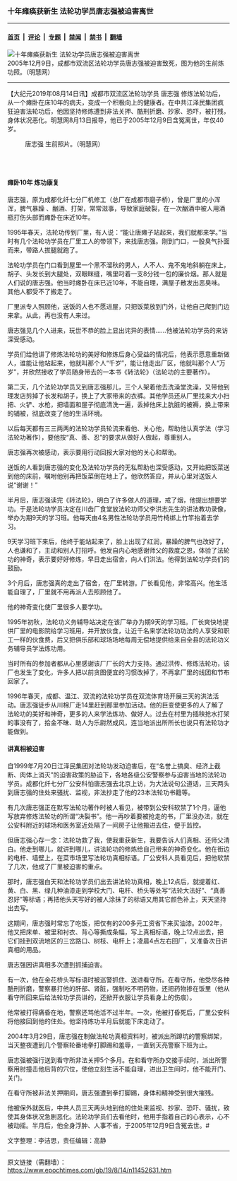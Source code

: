 ### 十年瘫痪获新生 法轮功学员唐志强被迫害离世

---

#### [首页](../../../..?n11452631) &nbsp;|&nbsp; [评论](../../../../../epoch-comment?n11452631) &nbsp;|&nbsp; [专题](../../../../../epoch-special?n11452631) &nbsp;|&nbsp; [禁闻](../../../../../epoch-news?n11452631) &nbsp;|&nbsp; [禁书](../../../../../books?n11452631) &nbsp;|&nbsp; [翻墙](https://github.com/gfw-breaker/nogfw/blob/master/README.md?n11452631)


<div><img alt="十年瘫痪获新生 法轮功学员唐志强被迫害离世" class="attachment-djy_600_400 size-djy_600_400 wp-post-image" src="https://i.epochtimes.com/assets/uploads/2019/08/1-31-600x394.jpg"/>
<div class="caption">
 2005年12月9日，成都市双流区法轮功学员唐志强被迫害致死，图为他的生前炼功照。（明慧网）
</div></div><hr/><div class="post_content" id="artbody" itemprop="articleBody">
 <!-- article content begin -->
 <p>
  【大纪元2019年08月14日讯】成都市双流区法轮功学员
  <ok href="https://www.epochtimes.com/gb/tag/%E5%94%90%E5%BF%97%E5%BC%BA.html">
   唐志强
  </ok>
  修炼法轮功后，从一个瘫卧在床10年的病夫，变成一个积极向上的健康者。在中共江泽民集团疯狂迫害法轮功后，他因坚持修炼遭到非法关押、酷刑折磨、抄家、恐吓，被打残，身体状况恶化。明慧网8月13日报导，他已于2005年12月9日含冤离世，年仅40岁。
 </p>
 <figure aria-describedby="caption-attachment-11452665" class="wp-caption aligncenter" id="attachment_11452665" style="width: 184px">
  <ok href="https://i.epochtimes.com/assets/uploads/2019/08/2007-6-28-tangzhiqiang.jpg" target="_blank">
   <img alt="" class="size-full wp-image-11452665" src="https://i.epochtimes.com/assets/uploads/2019/08/2007-6-28-tangzhiqiang.jpg"/>
  </ok>
  <br/><figcaption class="wp-caption-text" id="caption-attachment-11452665">
   <ok href="https://www.epochtimes.com/gb/tag/%E5%94%90%E5%BF%97%E5%BC%BA.html">
    唐志强
   </ok>
   生前照片。（明慧网）
  </figcaption><br/>
 </figure><br/>
 <h4>
  <b>
   瘫卧10年 炼功康复
  </b>
 </h4>
 <p>
  唐志强，原为成都化纤七分厂机修工（总厂在成都市磨子桥），曾是厂里的小浑浑，脾气暴躁 、酗酒、打架，常常滋事，导致家庭破裂，在一次酗酒中被人用酒瓶打伤头部而瘫卧在床近10年。
 </p>
 <p>
  1995年春天，法轮功传到厂里，有人说：“能让唐瘫子站起来，我们就都来学。”当时有几个法轮功学员在厂里工人的带领下，来找唐志强。刚到门口，一股臭气扑面而来，带路人拔腿就跑了。
 </p>
 <p>
  法轮功学员在门口看到屋里一个黑不溜秋的男人，人不人、鬼不鬼地斜躺在床上，胡子、头发长到大腿处，双眼眯缝，嘴里叼着一支8分钱一包的廉价烟。那人就是人们说的唐志强。他当时瘫卧在床已近10年，不能自理，满屋子散发出恶臭味。其他人都受不了搬走了。
 </p>
 <p>
  厂里派专人照顾他，送饭的人也不愿进屋，只把饭菜放到门外，让他自己爬到门边来拿。从此，再也没有人来过。
 </p>
 <p>
  唐志强见几个人进来，玩世不恭的脸上显出诧异的表情……他被法轮功学员的来访深受感动。
 </p>
 <p>
  学员们给他讲了修炼法轮功的美好和修炼后身心受益的情况后，他表示愿意重新做人，谁能让他站起来，他就叫那个人“千岁”，能让他走出厂区，他就叫那个人“万岁”，并欣然接收了学员随身带去的一本书《转法轮》（法轮功的主要著作）。
 </p>
 <p>
  第二天，几个法轮功学员又到唐志强那儿，三个人架着他去洗澡堂洗澡，又带他到理发店剪掉了长发和胡子，换上了大家带来的衣裤。其他学员还从厂里找来大小扫把、火铲、水枪，把墙面和屋子彻底清洗一遍，丢掉他床上肮脏的被褥，换上带来的铺被，彻底改变了他的生活环境。
 </p>
 <p>
  以后每天都有三三两两的法轮功学员轮流来看他、关心他，帮助他认真学法（学习法轮功著作），要他按“真、善、忍”的要求从做好人做起，尊重别人。
 </p>
 <p>
  唐志强再次被感动，表示要用行动回报大家对他的关心和帮助。
 </p>
 <p>
  送饭的人看到唐志强的变化及法轮功学员的无私帮助也深受感动，又开始把饭菜送到他的床前，嘱咐他别再把饭菜倒在地上了。他欣然答应，并从心里对送饭人说“谢谢！”
 </p>
 <p>
  半月后，唐志强读完《转法轮》，明白了许多做人的道理，戒了烟，他提出想要学功。于是法轮功学员决定在川齿厂食堂放法轮功师父李洪志先生的讲法教功录像，举办为期9天的学习班。他每天由4名男性法轮功学员用竹椅绑上竹竿抬着去学习。
 </p>
 <p>
  9天学习班下来后，他终于能站起来了，脸上出现了红润，暴躁的脾气也改好了，人也谦和了，主动和别人打招呼。他发自内心地感谢师父的救度之恩，体验了法轮功的神奇，表示要好好修炼，早日走出宿舍，向人们洪法。他得到法轮功学员们的鼓励。
 </p>
 <p>
  3个月后，唐志强真的走出了宿舍，在厂里转游。厂长看见他，非常高兴。他生活能自理了，厂里就不用再派人去照顾他了。
 </p>
 <p>
  他的神奇变化使厂里很多人要学功。
 </p>
 <p>
  1995年初秋，法轮功义务辅导站决定在该厂举办为期9天的学习班。厂长爽快地提供厂里的电影院给学习班用，并开放伙食，让近千名来学法轮功功法的人享受和职工一样的伙食费，后又把俱乐部和球场场地每周无偿地提供给来自全县的法轮功义务辅导员学法炼功用。
 </p>
 <p>
  当时所有的参加者都从心里感谢该厂厂长的大力支持。通过洪传、修炼法轮功，该厂也发生了变化，许多人把以前贪图便宜的习惯改掉了，不再拿厂里的线团和节布回家了。
 </p>
 <p>
  1996年春天，成都、温江、双流的法轮功学员在双流体育场开展三天的洪法活动。唐志强徒步从川棉厂走14里赶到那里参加活动。他的巨变使更多的人了解了法轮功的美好和神奇，更多的人来学法炼功、做好人。过去在村里为插秧抢水打架的事没有了，拾金不昧、助人为乐尉然成风，连当地派出所所长也说只有法轮功才能做到。
 </p>
 <h4>
  <b>
   讲真相被迫害
  </b>
 </h4>
 <p>
  自1999年7月20日江泽民集团对法轮功发动迫害后，在“名誉上搞臭、经济上截断、肉体上消灭”的迫害政策的胁迫下，各地各级公安警察参与迫害当地的法轮功学员。成都化纤七分厂公安科怕唐志强去北京上访，为大法说句公道话，三天两头到唐志强的住处来骚扰、监视，非法抄走了他的23本法轮功书籍等。
 </p>
 <p>
  有几次唐志强正在默写法轮功著作时被人看见，被带到公安科软禁了1个月，逼他写放弃修炼法轮功的所谓“决裂书”。他一再吵着要被抢走的书，厂里没办法，就在公安科附近的球场和医务室近处隔了一间房子让他搬进去住，便于监控。
 </p>
 <p>
  但唐志强心存一念：法轮功救了我，使我重获新生，我要告诉人们真相、还师父清白。他走到哪儿，就讲到哪儿，讲法轮功的修炼给自己带来的神奇变化。他在街边的电杆、墙壁上，在菜市场里写法轮功真相标语。厂公安科人员看见后，把他软禁了几次，他成了厂里被迫害的重点。
 </p>
 <p>
  那时，唐志强白天和法轮功学员们出去讲法轮功真相，晚上12点后，就提着红、黄、白、黑、绿几种油漆走到学校大门、电杆、桥头等处写“法轮大法好”、“真善忍好”等标语；再把他头天写好的被人涂抹了的标语又用其它颜色补上，天天坚持出去写。
 </p>
 <p>
  这期间，唐志强时常忘了吃饭，把仅有的200多元工资省下来买油漆。2002年，他又把床单、被里和衬衣、背心等撕成条幅，写上真相标语，晚上12点出去，把它们挂到双流地区的三岔路口、树枝、电杆上；凌晨4点左右回厂，又准备次日讲真相的用品。
 </p>
 <p>
  唐志强因讲真相多次遭到抓捕迫害。
 </p>
 <p>
  有一次，他在金花桥头写标语时被巡警抓住、送进看守所。在看守所，他受尽各种酷刑折磨，警察暴打他的肝部、肾脏，强制吃不明药物，还把药物掺在饭里（他从看守所回来后给法轮功学员讲的，还掀开衣服让学员看身上的伤痕）。
 </p>
 <p>
  他常被打得痛昏在地，警察还骂他活不过半年。一次，他被打昏死后，厂里公安科将他接回到他的住处。他坚持炼功半月后就能下床走动了。
 </p>
 <p>
  2004年3月29日，唐志强在制做法轮功真相资料时，被派出所蹲坑的警察绑架，当天整夜遭到几个警察轮番地拳打脚踢和羞辱，一直到天亮警察下班为止。
 </p>
 <p>
  唐志强被强行送到看守所非法关押5个多月。在和看守所办交接手续时，派出所警察用肘撞击他后背的穴位，使他立刻生活不能自理，进出卫生间时，他不能开门、关门。
 </p>
 <p>
  在看守所被非法关押期间，唐志强遭到拳打脚踢，身体和精神受到很大摧残。
 </p>
 <p>
  他被保外就医后，中共人员三天两头地到他的住处来监视、抄家、恐吓、骚扰，致使其身体状况急剧恶化。法轮功学员们去看他时，他用手指着自己的心表示，心不被动摇。半月后，他全身浮肿、人事不省，于2005年12月9日含冤去世。#
 </p>
 <p>
  文字整理：李洁思，责任编辑：高静
 </p>
 <!-- article content end -->
 <div id="below_article_ad">
 </div>
</div>


---

原文链接（需翻墙）：https://www.epochtimes.com/gb/19/8/14/n11452631.htm